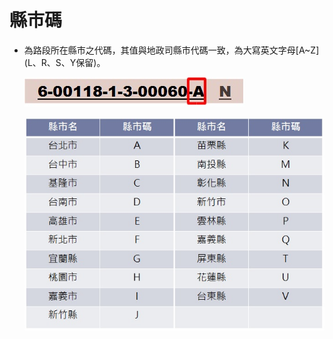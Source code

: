 # 縣市碼

* 為路段所在縣市之代碼，其值與地政司縣市代碼一致，為大寫英文字母\[A~Z\] \(L、R、S、Y保留\)。

  ![Alt text](../.gitbook/assets/027%20%281%29.jpg)

  ![Alt text](../.gitbook/assets/040.jpg)


